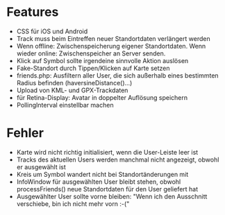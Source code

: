 Features
========

 * CSS für iOS und Android
 * Track muss beim Eintreffen neuer Standortdaten verlängert werden
 * Wenn offline: Zwischenspeicherung eigener Standortdaten. Wenn wieder online: Zwischenspeicher an Server senden.
 * Klick auf Symbol sollte irgendeine sinnvolle Aktion auslösen
 * Fake-Standort durch Tippen/Klicken auf Karte setzen
 * friends.php: Ausfiltern aller User, die sich außerhalb eines bestimmten Radius befinden (haversineDistance()...)
 * Upload von KML- und GPX-Trackdaten
 * für Retina-Display: Avatar in doppelter Auflösung speichern
 * PollingInterval einstellbar machen

Fehler
======
 
 * Karte wird nicht richtig initialisiert, wenn die User-Leiste leer ist
 * Tracks des aktuellen Users werden manchmal nicht angezeigt, obwohl er ausgewählt ist
 * Kreis um Symbol wandert nicht bei Standortänderungen mit
 * InfoWindow für ausgewählten User bleibt stehen, obwohl processFriends() neue Standortdaten für den User geliefert hat
 * Ausgewählter User sollte vorne bleiben: "Wenn ich den Ausschnitt verschiebe, bin ich nicht mehr vorn :-("
